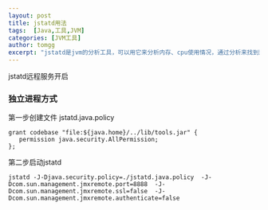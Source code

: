 ```yaml
---
layout: post
title: jstatd用法
tags:  [Java,工具,JVM]
categories: [JVM工具]
author: tomgg
excerpt: "jstatd是jvm的分析工具，可以用它来分析内存、cpu使用情况，通过分析来找到影响性能的问题点"
---
```


jstatd远程服务开启

### 独立进程方式

第一步创建文件 jstatd.java.policy

```shell
grant codebase "file:${java.home}/../lib/tools.jar" {
   permission java.security.AllPermission;
};
```

第二步启动jstatd

``` shell
jstatd -J-Djava.security.policy=./jstatd.java.policy  -J-Dcom.sun.management.jmxremote.port=8888  -J-Dcom.sun.management.jmxremote.ssl=false  -J-Dcom.sun.management.jmxremote.authenticate=false
```
